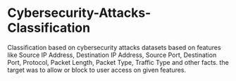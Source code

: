 # Cybersecurity-Attacks-Classification
Classification based on cybersecurity attacks datasets based on features like Source IP Address, Destination IP Address, Source Port, Destination Port, Protocol, Packet Length, Packet Type, Traffic Type and other facts. the target was to allow or block to user access on given features.
